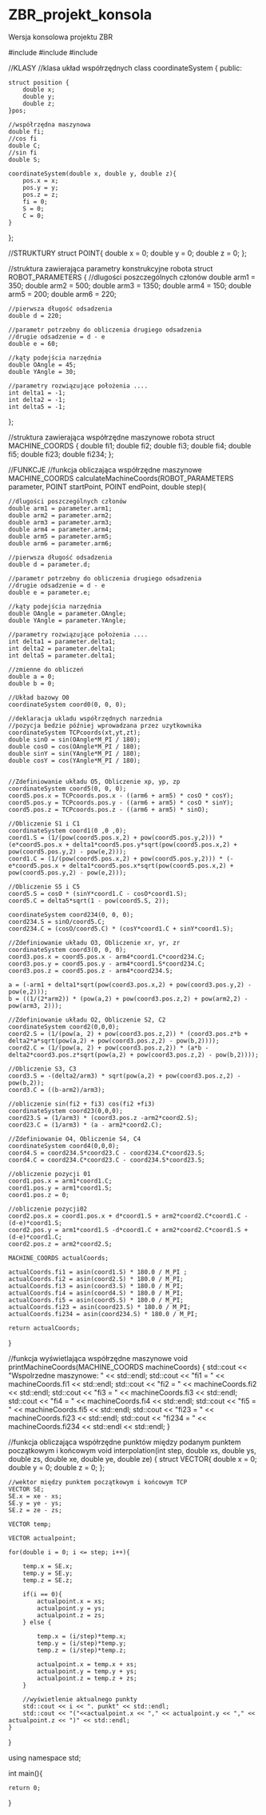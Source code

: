 # ZBR_projekt_konsola
Wersja konsolowa projektu ZBR

#include <iostream>
#include <string>
#include <cmath>

//KLASY
//klasa układ współrzędnych
class coordinateSystem {
public:

    struct position {
        double x;
        double y;
        double z;
    }pos;

    //współrzędna maszynowa
    double fi;
    //cos fi
    double C;
    //sin fi
    double S;

    coordinateSystem(double x, double y, double z){
        pos.x = x;
        pos.y = y;
        pos.z = z;
        fi = 0;
        S = 0;
        C = 0;
    }

};

//STRUKTURY
struct POINT{
    double x = 0;
    double y = 0;
    double z = 0;
};

//struktura zawierająca parametry konstrukcyjne robota
struct  ROBOT_PARAMETERS {
    //dlugości poszczególnych członów
    double arm1 = 350;
    double arm2 = 500;
    double arm3 = 1350;
    double arm4 = 150;
    double arm5 = 200;
    double arm6 = 220;

    //pierwsza długość odsadzenia
    double d = 220;

    //parametr potrzebny do obliczenia drugiego odsadzenia
    //drugie odsadzenie = d - e
    double e = 60;

    //kąty podejścia narzędnia
    double OAngle = 45;
    double YAngle = 30;

    //parametry rozwiązujące położenia ....
    int delta1 = -1;
    int delta2 = -1;
    int delta5 = -1;
};

//struktura zawierająca współrzędne maszynowe robota
struct MACHINE_COORDS {
    double fi1;
    double fi2;
    double fi3;
    double fi4;
    double fi5;
    double fi23;
    double fi234;
};

//FUNKCJE
//funkcja obliczająca współrzędne maszynowe
MACHINE_COORDS calculateMachineCoords(ROBOT_PARAMETERS parameter, POINT startPoint, POINT endPoint, double step){

    //dlugości poszczególnych członów
    double arm1 = parameter.arm1;
    double arm2 = parameter.arm2;
    double arm3 = parameter.arm3;
    double arm4 = parameter.arm4;
    double arm5 = parameter.arm5;
    double arm6 = parameter.arm6;

    //pierwsza długość odsadzenia
    double d = parameter.d;

    //parametr potrzebny do obliczenia drugiego odsadzenia
    //drugie odsadzenie = d - e
    double e = parameter.e;

    //kąty podejścia narzędnia
    double OAngle = parameter.OAngle;
    double YAngle = parameter.YAngle;

    //parametry rozwiązujące położenia ....
    int delta1 = parameter.delta1;
    int delta2 = parameter.delta1;
    int delta5 = parameter.delta1;

    //zmienne do obliczeń
    double a = 0;
    double b = 0;

    //Układ bazowy O0
    coordinateSystem coord0(0, 0, 0);

    //deklaracja ukladu współrzędnych narzednia
    //pozycja bedzie później wprowadzana przez uzytkownika
    coordinateSystem TCPcoords(xt,yt,zt);
    double sinO = sin(OAngle*M_PI / 180);
    double cosO = cos(OAngle*M_PI / 180);
    double sinY = sin(YAngle*M_PI / 180);
    double cosY = cos(YAngle*M_PI / 180);


    //Zdefiniowanie układu O5, Obliczenie xp, yp, zp
    coordinateSystem coord5(0, 0, 0);
    coord5.pos.x = TCPcoords.pos.x - ((arm6 + arm5) * cosO * cosY);
    coord5.pos.y = TCPcoords.pos.y - ((arm6 + arm5) * cosO * sinY);
    coord5.pos.z = TCPcoords.pos.z - ((arm6 + arm5) * sinO);

    //Obliczenie S1 i C1
    coordinateSystem coord1(0 ,0 ,0);
    coord1.S = (1/(pow(coord5.pos.x,2) + pow(coord5.pos.y,2))) * (e*coord5.pos.x + delta1*coord5.pos.y*sqrt(pow(coord5.pos.x,2) + pow(coord5.pos.y,2) - pow(e,2)));
    coord1.C = (1/(pow(coord5.pos.x,2) + pow(coord5.pos.y,2))) * (-e*coord5.pos.x + delta1*coord5.pos.x*sqrt(pow(coord5.pos.x,2) + pow(coord5.pos.y,2) - pow(e,2)));

    //Obliczenie S5 i C5
    coord5.S = cosO * (sinY*coord1.C - cosO*coord1.S);
    coord5.C = delta5*sqrt(1 - pow(coord5.S, 2));

    coordinateSystem coord234(0, 0, 0);
    coord234.S = sinO/coord5.C;
    coord234.C = (cosO/coord5.C) * (cosY*coord1.C + sinY*coord1.S);

    //Zdefiniowanie układu O3, Obliczenie xr, yr, zr
    coordinateSystem coord3(0, 0, 0);
    coord3.pos.x = coord5.pos.x - arm4*coord1.C*coord234.C;
    coord3.pos.y = coord5.pos.y - arm4*coord1.S*coord234.C;
    coord3.pos.z = coord5.pos.z - arm4*coord234.S;

    a = (-arm1 + delta1*sqrt(pow(coord3.pos.x,2) + pow(coord3.pos.y,2) - pow(e,2)));
    b = ((1/(2*arm2)) * (pow(a,2) + pow(coord3.pos.z,2) + pow(arm2,2) - pow(arm3, 2)));

    //Zdefiniowanie układu O2, Obliczenie S2, C2
    coordinateSystem coord2(0,0,0);
    coord2.S = (1/(pow(a, 2) + pow(coord3.pos.z,2)) * (coord3.pos.z*b + delta2*a*sqrt(pow(a,2) + pow(coord3.pos.z,2) - pow(b,2))));
    coord2.C = (1/(pow(a, 2) + pow(coord3.pos.z,2)) * (a*b - delta2*coord3.pos.z*sqrt(pow(a,2) + pow(coord3.pos.z,2) - pow(b,2))));

    //Obliczenie S3, C3
    coord3.S = -(delta2/arm3) * sqrt(pow(a,2) + pow(coord3.pos.z,2) - pow(b,2));
    coord3.C = ((b-arm2)/arm3);

    //obliczenie sin(fi2 + fi3) cos(fi2 +fi3)
    coordinateSystem coord23(0,0,0);
    coord23.S = (1/arm3) * (coord3.pos.z -arm2*coord2.S);
    coord23.C = (1/arm3) * (a - arm2*coord2.C);

    //Zdefiniowanie O4, Obliczenie S4, C4
    coordinateSystem coord4(0,0,0);
    coord4.S = coord234.S*coord23.C - coord234.C*coord23.S;
    coord4.C = coord234.C*coord23.C - coord234.S*coord23.S;

    //obliczenie pozycji 01
    coord1.pos.x = arm1*coord1.C;
    coord1.pos.y = arm1*coord1.S;
    coord1.pos.z = 0;

    //obliczenie pozycji02
    coord2.pos.x = coord1.pos.x + d*coord1.S + arm2*coord2.C*coord1.C - (d-e)*coord1.S;
    coord2.pos.y = arm1*coord1.S -d*coord1.C + arm2*coord2.C*coord1.S + (d-e)*coord1.C;
    coord2.pos.z = arm2*coord2.S;

    MACHINE_COORDS actualCoords;

    actualCoords.fi1 = asin(coord1.S) * 180.0 / M_PI ;
    actualCoords.fi2 = asin(coord2.S) * 180.0 / M_PI;
    actualCoords.fi3 = asin(coord3.S) * 180.0 / M_PI;
    actualCoords.fi4 = asin(coord4.S) * 180.0 / M_PI;
    actualCoords.fi5 = asin(coord5.S) * 180.0 / M_PI;
    actualCoords.fi23 = asin(coord23.S) * 180.0 / M_PI;
    actualCoords.fi234 = asin(coord234.S) * 180.0 / M_PI;

    return actualCoords;
}

//funkcja wyświetlająca współrzędne maszynowe
void printMachineCoords(MACHINE_COORDS machineCoords) {
    std::cout << "Wspolrzedne maszynowe: " << std::endl;
    std::cout << "fi1 = " << machineCoords.fi1 << std::endl;
    std::cout << "fi2 = " << machineCoords.fi2 << std::endl;
    std::cout << "fi3 = " << machineCoords.fi3 << std::endl;
    std::cout << "fi4 = " << machineCoords.fi4 << std::endl;
    std::cout << "fi5 = " << machineCoords.fi5 << std::endl;
    std::cout << "fi23 = " << machineCoords.fi23 << std::endl;
    std::cout << "fi234 = " << machineCoords.fi234 << std::endl << std::endl;
}

//funkcja obliczająca współrzędne punktów między podanym punktem początkowym i końcowym
void interpolation(int step, double xs, double ys, double zs, double xe, double ye, double ze) {
    struct VECTOR{
        double x = 0;
        double y = 0;
        double z = 0;
    };

    //wektor między punktem początkowym i końcowym TCP
    VECTOR SE;
    SE.x = xe - xs;
    SE.y = ye - ys;
    SE.z = ze - zs;

    VECTOR temp;

    VECTOR actualpoint;

    for(double i = 0; i <= step; i++){

        temp.x = SE.x;
        temp.y = SE.y;
        temp.z = SE.z;

        if(i == 0){
            actualpoint.x = xs;
            actualpoint.y = ys;
            actualpoint.z = zs;
        } else {

            temp.x = (i/step)*temp.x;
            temp.y = (i/step)*temp.y;
            temp.z = (i/step)*temp.z;

            actualpoint.x = temp.x + xs;
            actualpoint.y = temp.y + ys;
            actualpoint.z = temp.z + zs;
        }

        //wyświetlenie aktualnego punkty
        std::cout << i << ". punkt" << std::endl;
        std::cout << "("<<actualpoint.x << "," << actualpoint.y << "," << actualpoint.z << ")" << std::endl;
    }
}

using namespace std;

int main(){
    
    
    return 0;
}
